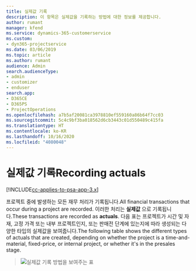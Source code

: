 ```yaml
---
title: 실제값 기록
description: 이 항목은 실제값을 기록하는 방법에 대한 정보를 제공합니다.
author: rumant
manager: kfend
ms.service: dynamics-365-customerservice
ms.custom:
- dyn365-projectservice
ms.date: 03/06/2019
ms.topic: article
ms.author: rumant
audience: Admin
search.audienceType:
- admin
- customizer
- enduser
search.app:
- D365CE
- D365PS
- ProjectOperations
ms.openlocfilehash: a7b5af20081ca3978810ef559160a86b64f7cc03
ms.sourcegitcommit: 5c4c9bf3ba018562d6cb3443c01d550489c415fa
ms.translationtype: HT
ms.contentlocale: ko-KR
ms.lasthandoff: 10/16/2020
ms.locfileid: "4080048"
---
```

# <a name="recording-actuals"></a><span data-ttu-id="908b9-103">실제값 기록</span><span class="sxs-lookup"><span data-stu-id="908b9-103">Recording actuals</span></span> 

[!INCLUDE[cc-applies-to-psa-app-3.x](../includes/cc-applies-to-psa-app-3x.md)]

<span data-ttu-id="908b9-104">프로젝트 중에 발생하는 모든 재무 처리가 기록됩니다.</span><span class="sxs-lookup"><span data-stu-id="908b9-104">All financial transactions that occur during a project are recorded.</span></span> <span data-ttu-id="908b9-105">이러한 처리는 **실제값** 으로 기록됩니다.</span><span class="sxs-lookup"><span data-stu-id="908b9-105">These transactions are recorded as **actuals**.</span></span> <span data-ttu-id="908b9-106">다음 표는 프로젝트가 시간 및 자재, 고정 가격 또는 내부 프로젝트인지, 또는 판매전 단계에 있는지에 따라 생성되는 다양한 타입의 실제값을 보여줍니다.</span><span class="sxs-lookup"><span data-stu-id="908b9-106">The following table shows the different types of actuals that are created, depending on whether the project is a time-and-material, fixed-price, or internal project, or whether it's in the presales stage.</span></span>

> ![실제값 기록 방법을 보여주는 표](media/advanced-table2.png)
